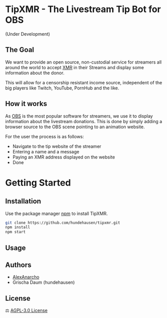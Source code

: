 # TipXMR - The Livestream Tip Bot for OBS

(Under Development)

## The Goal

We want to provide an open source, non-custodial service for streamers all around the world to accept [XMR](https://www.getmonero.org) in their Streams and display some information about the donor.

This will allow for a censorship resistant income source, independent of the big players like Twitch, YouTube, PornHub and the like.

## How it works

As [OBS](https://obsproject.com/) is the most popular software for streamers, we use it to display information about the livestream donations. This is done by simply adding a browser source to the OBS scene pointing to an animation website.

For the user the process is as follows:

- Navigate to the tip website of the streamer
- Entering a name and a message
- Paying an XMR address displayed on the website
- Done

# Getting Started

## Installation

Use the package manager [npm](https://pip.pypa.io/en/stable/) to install TipXMR.

```bash
git clone https://github.com/hundehausen/tipxmr.git
npm install
npm start
```

## Usage

## Authors

- [AlexAnarcho](https://github.com/AlexAnarcho)
- Grischa Daum (hundehausen)

## License

:balance_scale: [AGPL-3.0 License](https://github.com/hundehausen/tipxmr/blob/master/LICENSE)

